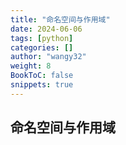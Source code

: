 ```yaml
---
title: "命名空间与作用域"
date: 2024-06-06
tags: [python]
categories: []
author: "wangy32"
weight: 8
BookToC: false
snippets: true
---
```


## 命名空间与作用域

